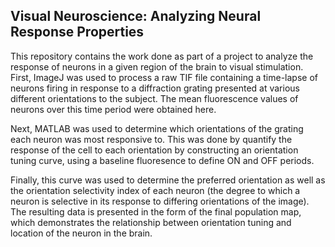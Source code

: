 ## Visual Neuroscience: Analyzing Neural Response Properties

This repository contains the work done as part of a project to analyze the response of neurons in a given region of the brain to visual stimulation. First, ImageJ was used to process a raw TIF file containing a time-lapse of neurons firing in response to a diffraction grating presented at various different orientations to the subject. The mean fluorescence values of neurons over this time period were obtained here.

Next, MATLAB was used to determine which orientations of the grating each neuron was most responsive to. This was done by quantify the response of the cell to each orientation by constructing an orientation tuning curve, using a baseline fluoresence to define ON and OFF periods.

Finally, this curve was used to determine the preferred orientation as well as the orientation selectivity index of each neuron (the degree to which a neuron is selective in its response to differing orientations of the image). The resulting data is presented in the form of the final population map, which demonstrates the relationship between orientation tuning and location of the neuron in the brain.